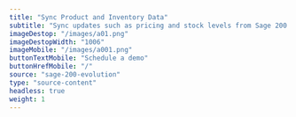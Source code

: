 ```yaml
---
title: "Sync Product and Inventory Data"
subtitle: "Sync updates such as pricing and stock levels from Sage 200 Evolution to your sales channel(s)."
imageDestop: "/images/a01.png"
imageDestopWidth: "1006"
imageMobile: "/images/a001.png"
buttonTextMobile: "Schedule a demo"
buttonHrefMobile: "/"
source: "sage-200-evolution"
type: "source-content"
headless: true
weight: 1
---
```

